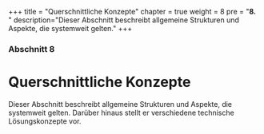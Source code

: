 +++
title = "Querschnittliche Konzepte"
chapter = true
weight = 8
pre = "<b>8. </b>"
description="Dieser Abschnitt beschreibt allgemeine Strukturen und Aspekte, die systemweit gelten."
+++

### Abschnitt 8

# Querschnittliche Konzepte

Dieser Abschnitt beschreibt allgemeine Strukturen und Aspekte, die systemweit gelten. Darüber hinaus stellt er verschiedene technische Lösungskonzepte vor.
